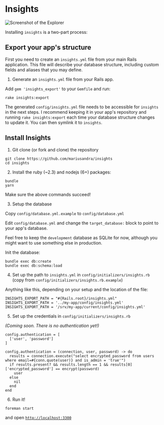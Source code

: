 # Insights

![Screenshot of the Explorer](https://github.com/mariusandra/insights/raw/master/doc/screenshot.png)

Installing `insights` is a two-part process:

## Export your app's structure

First you need to create an `insights.yml` file from your main Rails application. This file will describe your database structure,
including custom fields and aliases that you may define.

1. Generate an `insights.yml` file from your Rails app.

Add `gem 'insights_export'` to your `Gemfile` and run:

```
rake insights:export
```

The generated `config/insights.yml` file needs to be accessible for `insights` in the next steps. I recommend keeping it in your
app's repository and running `rake insights:export` each time your database structure changes to update it. You can then symlink it to `insights`.

## Install Insights

1. Git clone (or fork and clone) the repository

```
git clone https://github.com/mariusandra/insights
cd insights
```

2. Install the ruby (~2.3) and nodejs (6+) packages:

```
bundle
yarn
```

Make sure the above commands succeed!

3. Setup the database

Copy `config/database.yml.example` to `config/database.yml`

Edit `config/database.yml` and change the `target_database:` block to point to your app's database.

Feel free to keep the `development` database as SQLite for now, although you might want to use something else in production.

Init the database:

```
bundle exec db:create
bundle exec db:schema:load
```

4. Set up the path to `insights.yml` in `config/initializers/insights.rb` (copy from `config/initializers/insights.rb.example`)

Anything like this, depending on your setup and the location of the file:

```
INSIGHTS_EXPORT_PATH = "#{Rails.root}/insights.yml"
INSIGHTS_EXPORT_PATH = '../my-app/config/insights.yml'
INSIGHTS_EXPORT_PATH = '/srv/my-app/current/config/insights.yml'
```

5. Set up the credentials in `config/initializers/insights.rb`

*(Coming soon. There is no authentication yet!)*

```
config.authentication = [
  ['user', 'password']
]

config.authentication = (connection, user, password) -> do
  results = connection.execute("select encrypted_password from users where email=#{conn.quote(user)} and is_admin = 'true'")
  if results.present? && results.length == 1 && results[0]['encrypted_password'] == encrypt(password)
    user
  else
    nil
  end
end
```

6. Run it!

```
foreman start
```

and open [`http://localhost:3300`](http://localhost:3300)
